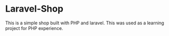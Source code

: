 # Laravel-Shop
This is a simple shop built with PHP and laravel. This was used as a learning project for PHP experience.
